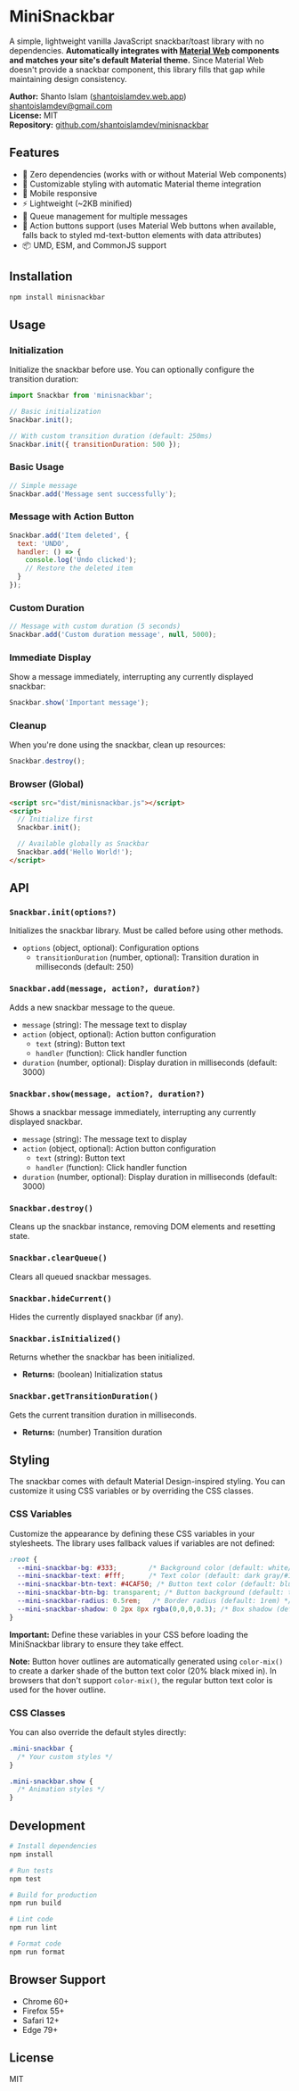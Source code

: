 # MiniSnackbar

A simple, lightweight vanilla JavaScript snackbar/toast library with no dependencies. **Automatically integrates with [Material Web](https://material-web.dev/) components and matches your site's default Material theme.** Since Material Web doesn't provide a snackbar component, this library fills that gap while maintaining design consistency.

**Author:** Shanto Islam ([shantoislamdev.web.app](https://shantoislamdev.web.app)) <shantoislamdev@gmail.com>  
**License:** MIT  
**Repository:** [github.com/shantoislamdev/minisnackbar](https://github.com/shantoislamdev/minisnackbar)

## Features

- 🚀 Zero dependencies (works with or without Material Web components)
- 🎨 Customizable styling with automatic Material theme integration
- 📱 Mobile responsive
- ⚡ Lightweight (~2KB minified)
- 🔄 Queue management for multiple messages
- 🎯 Action buttons support (uses Material Web buttons when available, falls back to styled md-text-button elements with data attributes)
- 📦 UMD, ESM, and CommonJS support

## Installation

```bash
npm install minisnackbar
```

## Usage

### Initialization

Initialize the snackbar before use. You can optionally configure the transition duration:

```javascript
import Snackbar from 'minisnackbar';

// Basic initialization
Snackbar.init();

// With custom transition duration (default: 250ms)
Snackbar.init({ transitionDuration: 500 });
```

### Basic Usage

```javascript
// Simple message
Snackbar.add('Message sent successfully');
```

### Message with Action Button

```javascript
Snackbar.add('Item deleted', {
  text: 'UNDO',
  handler: () => {
    console.log('Undo clicked');
    // Restore the deleted item
  }
});
```

### Custom Duration

```javascript
// Message with custom duration (5 seconds)
Snackbar.add('Custom duration message', null, 5000);
```

### Immediate Display

Show a message immediately, interrupting any currently displayed snackbar:

```javascript
Snackbar.show('Important message');
```

### Cleanup

When you're done using the snackbar, clean up resources:

```javascript
Snackbar.destroy();
```

### Browser (Global)

```html
<script src="dist/minisnackbar.js"></script>
<script>
  // Initialize first
  Snackbar.init();

  // Available globally as Snackbar
  Snackbar.add('Hello World!');
</script>
```

## API

### `Snackbar.init(options?)`

Initializes the snackbar library. Must be called before using other methods.

- `options` (object, optional): Configuration options
  - `transitionDuration` (number, optional): Transition duration in milliseconds (default: 250)

### `Snackbar.add(message, action?, duration?)`

Adds a new snackbar message to the queue.

- `message` (string): The message text to display
- `action` (object, optional): Action button configuration
  - `text` (string): Button text
  - `handler` (function): Click handler function
- `duration` (number, optional): Display duration in milliseconds (default: 3000)

### `Snackbar.show(message, action?, duration?)`

Shows a snackbar message immediately, interrupting any currently displayed snackbar.

- `message` (string): The message text to display
- `action` (object, optional): Action button configuration
  - `text` (string): Button text
  - `handler` (function): Click handler function
- `duration` (number, optional): Display duration in milliseconds (default: 3000)

### `Snackbar.destroy()`

Cleans up the snackbar instance, removing DOM elements and resetting state.

### `Snackbar.clearQueue()`

Clears all queued snackbar messages.

### `Snackbar.hideCurrent()`

Hides the currently displayed snackbar (if any).

### `Snackbar.isInitialized()`

Returns whether the snackbar has been initialized.

- **Returns:** (boolean) Initialization status

### `Snackbar.getTransitionDuration()`

Gets the current transition duration in milliseconds.

- **Returns:** (number) Transition duration

## Styling

The snackbar comes with default Material Design-inspired styling. You can customize it using CSS variables or by overriding the CSS classes.

### CSS Variables

Customize the appearance by defining these CSS variables in your stylesheets. The library uses fallback values if variables are not defined:

```css
:root {
  --mini-snackbar-bg: #333;        /* Background color (default: white/#fff) */
  --mini-snackbar-text: #fff;      /* Text color (default: dark gray/#1a1a1a) */
  --mini-snackbar-btn-text: #4CAF50; /* Button text color (default: blue/#1976d2) */
  --mini-snackbar-btn-bg: transparent; /* Button background (default: transparent) */
  --mini-snackbar-radius: 0.5rem;   /* Border radius (default: 1rem) */
  --mini-snackbar-shadow: 0 2px 8px rgba(0,0,0,0.3); /* Box shadow (default: MD elevation) */
}
```

**Important:** Define these variables in your CSS before loading the MiniSnackbar library to ensure they take effect.

**Note:** Button hover outlines are automatically generated using `color-mix()` to create a darker shade of the button text color (20% black mixed in). In browsers that don't support `color-mix()`, the regular button text color is used for the hover outline.

### CSS Classes

You can also override the default styles directly:

```css
.mini-snackbar {
  /* Your custom styles */
}

.mini-snackbar.show {
  /* Animation styles */
}
```

## Development

```bash
# Install dependencies
npm install

# Run tests
npm test

# Build for production
npm run build

# Lint code
npm run lint

# Format code
npm run format
```

## Browser Support

- Chrome 60+
- Firefox 55+
- Safari 12+
- Edge 79+

## License

MIT
